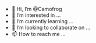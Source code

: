 - 👋 Hi, I’m @Camofrog
- 👀 I’m interested in ...
- 🌱 I’m currently learning ...
- 💞️ I’m looking to collaborate on ...
- 📫 How to reach me ...

<!---
Camofrog/Camofrog is a ✨ special ✨ repository because its `README.md` (this file) appears on your GitHub profile.
You can click the Preview link to take a look at your changes.
--->
